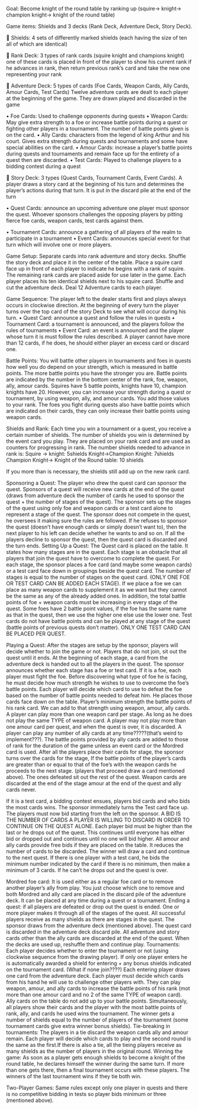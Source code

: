 Goal:
Become knight of the round table by ranking up (squire-> knight-> champion knight-> knight of the round table)

Game items:
Shields and 3 decks (Rank Deck, Adventure Deck, Story Deck).

	Shields:
4 sets of differently marked shields (each having the size of ten all of which are identical)

	Rank Deck:
3 types of rank cards (squire knight and champions knight) one of these cards is placed in front of the player to show his current rank if he advances in rank, then return previous rank’s card and take the new one representing your rank

	Adventure Deck:
5 types of cards (Foe Cards, Weapon Cards, Ally Cards, Amour Cards, Test Cards) 
Twelve adventure cards are dealt to each player at the beginning of the game. 
They are drawn played and discarded in the game

•	Foe Cards: Used to challenge opponents during quests
•	Weapon Cards: May give extra strength to a foe or increase battle points during a quest or fighting other players in a tournament. The number of battle points given is on the card.
•	Ally Cards: characters from the legend of king Arthur and his court. Gives extra strength during quests and tournaments and some have special abilities on the card.
•	Amour Cards: increase a player’s battle points during quests and tournaments and remain face up for the entirety of a quest then are discarded.
•	Test Cards: Played to challenge players to a bidding contest during a quest

	Story Deck: 
3 types (Quest Cards, Tournament Cards, Event Cards).
A player draws a story card at the beginning of his turn and determines the player’s actions during that turn. It is put in the discard pile at the end of the turn

•	Quest Cards: announce an upcoming adventure one player must sponsor the quest. Whoever sponsors challenges the opposing players by pitting fierce foe cards, weapon cards, test cards against them.

•	Tournament Cards: announce a gathering of all players of the realm to participate in a tournament
•	Event Cards: announces special event for that turn which will involve one or more players.

Game Setup:
Separate cards into rank adventure and story decks. 
Shuffle the story deck and place it in the center of the table.
Place a squire card face up in front of each player to indicate he begins with a rank of squire. The remaining rank cards are placed aside for use later in the game.
Each player places his ten identical shields next to his squire card.
Shuffle and cut the adventure deck. Deal 12 Adventure cards to each player.

Game Sequence:
The player left to the dealer starts first and plays always occurs in clockwise direction.
At the beginning of every turn the player turns over the top card of the story Deck to see what will occur during his turn.
•	Quest Card: announce a quest and follow the rules in quests
•	Tournament Card: a tournament is announced, and the players follow the rules of tournaments
•	Event Card: an event is announced and the player whose turn it is must follow the rules described.
A player cannot have more than 12 cards, if he does, he should either player an excess card or discard one.

Battle Points:
You will battle other players in tournaments and foes in quests how well you do depend on your strength, which is measured in battle points. The more battle points you have the stronger you are.
Battle points are indicated by the number in the bottom center of the rank, foe, weapon, ally, amour cards.
Squires have 5 battle points, knights have 10, champion knights have 20.
However, you can increase your strength during a quest or tournament, by using weapon, ally, and amour cards. You add those values to your rank.
The foes you fight during quests also have battle points which are indicated on their cards, they can only increase their battle points using weapon cards.

Shields and Rank:
Each time you win a tournament or a quest, you receive a certain number of shields. The number of shields you win is determined by the event card you play.
They are placed on your rank card and are used as counters for progressing in rank.
The number shields needed to advance in rank is:
Squire -> knight:  5shields
Knight->Champion Knight: 7shields
Champion Knight-> Knight of the Round table: 10 shields

If you more than is necessary, the shields still add up on the new rank card.

Sponsoring a Quest:
The player who drew the quest card can sponsor the quest. Sponsors of a quest will receive new cards at the end of the quest (draws from adventure deck the number of cards he used to sponsor the quest + the number of stages of the quest). The sponsor sets up the stages of the quest using only foe and weapon cards or a test card alone to represent a stage of the quest. The sponsor does not compete in the quest, he oversees it making sure the rules are followed. If he refuses to sponsor the quest (doesn’t have enough cards or simply doesn’t want to), then the next player to his left can decide whether he wants to and so on. If all the players decline to sponsor the quest, then the quest card is discarded and the turn ends.
Setting Up a Quest:
The Quest card is placed on the table. It states how many stages are in the quest. Each stage is an obstacle that all players that join the quest have to overcome to complete the quest. For each stage, the sponsor places a foe card (and maybe some weapon cards) or a test card face down in groupings beside the quest card. The number of stages is equal to the number of stages on the quest card. (ONLY ONE FOE OR TEST CARD CAN BE ADDED EACH STAGE). If we place a foe we can place as many weapon cards to supplement it as we want but they cannot be the same as any of the already added ones. In addition, the total battle points of foe + weapon cards must be increasing in every stage of the quest. Some foes have 2 battle point values, if the foe has the same name as that in the quest, then we use the higher one else use the lower one. Test cards do not have battle points and can be played at any stage of the quest (battle points of previous quests don’t matter). ONLY ONE TEST CARD CAN BE PLACED PER QUEST.

Playing a Quest:
After the stages are setup by the sponsor, players will decide whether to join the game or not. Players that do not join, sit out the quest until it ends. At the beginning of each stage, a card from the adventure deck is handed out to all the players in the quest. The sponsor announces whether each stage has a foe or test card.
If it is a foe, each player must fight the foe. Before discovering what type of foe he is facing, he must decide how much strength he wishes to use to overcome the foe’s battle points. Each player will decide which card to use to defeat the foe based on the number of battle points needed to defeat him.
He places those cards face down on the table. Player’s minimum strength the battle points of his rank card. We can add to that strength using weapon, amour, ally cards. A player can play more than one weapon card per stage. As long as he does not play the same TYPE of weapon card. A player may not play more than one amour card per quest, and when the quest is over, it is discarded. 
A player can play any number of ally cards at any time?????(that’s weird to implement???). The battle points provided by ally cards are added to those of rank for the duration of the game unless an event card or the Mordred card is used. After all the players place their cards for stage, the sponsor turns over the cards for the stage, If the battle points of the player’s cards are greater than or equal to that of the foe’s with the weapon cards he proceeds to the next stage. (players that proceed draw a card mentioned above). The ones defeated sit out the rest of the quest. Weapon cards are discarded at the end of the stage amour at the end of the quest and ally cards never.

If it is a test card, a bidding contest ensues, players bid cards and who bids the most cards wins. The sponsor immediately turns the Test card face up. The players must now bid starting from the left on the sponsor. A BID IS THE NUMBER OF CARDS A PLAYER IS WILLING TO DISCARD IN ORDER TO CONTINUE ON THE QUEST ALONE. Each player bid must be higher than the last or he drops out of the quest. This continues until everyone has either bid or dropped out and continues until no one will bid higher.
All amour and ally cards provide free bids if they are placed on the table. It reduces the number of cards to be discarded. 
The winner will draw a card and continue to the next quest. If there is one player with a test card, he bids the minimum number indicated by the card if there is no minimum, then make a minimum of 3 cards. If he can’t he drops out and the quest is over.

Mordred foe card:
It is used either as a regular foe card or to remove another player’s ally from play. You just choose which one to remove and both Mordred and ally card are placed in the discard pile of the adventure deck. It can be placed at any time during a quest or a tournament.
Ending a quest:
if all players are defeated or drop out the quest is ended. 
One or more player makes it through all of the stages of the quest.
All successful players receive as many shields as there are stages in the quest. The sponsor draws from the adventure deck (mentioned above). 
The quest card is discarded in the adventure deck discard pile.
All adventure and story cards other than the ally cards are discarded at the end of the quest.
When the decks are used up, reshuffle them and continue play.
Tournaments:
Each player decides whether to enter the tournament or not (using clockwise sequence from the drawing player). If only one player enters he is automatically awarded a shield for entering + any bonus shields indicated on the tournament card.
(What if none join????)
Each entering player draws one card from the adventure deck.
Each player must decide which cards from his hand he will use to challenge other players with. They can play weapon, amour, and ally cards to increase the battle points of his rank (mot more than one amour card and no 2 of the same TYPE of weapon card). Ally cards on the table do not add up to your battle points.
Simultaneously, all players show their cards and the player with the most battle points of rank, ally, and cards he used wins the tournament. 
The winner gets a number of shields equal to the number of players of the tournament (some tournament cards give extra winner bonus shields).
Tie-breaking in tournaments:
The players in a tie discard the weapon cards ally and amour remain. Each player will decide which cards to play and the second round is the same as the first.If there is also a tie, all the tieing players receive as many shields as the number of players in the original round.
Winning the game:
As soon as a player gets enough shields to become a knight of the round table, he declares himself the winner during the same turn. If more than one gets there, then a final tournament occurs with these players. The winners of the last tournament wins if they tie both win.

Two-Player Games:
Same rules except only one player in quests and there is no competitive bidding in tests so player bids minimum or three (mentioned above).

